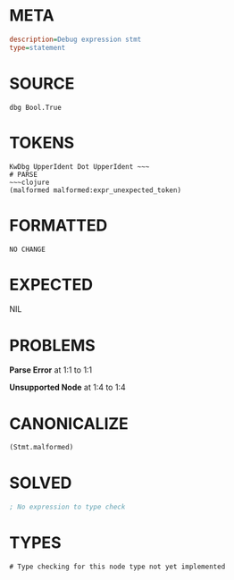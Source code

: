 # META
~~~ini
description=Debug expression stmt
type=statement
~~~
# SOURCE
~~~roc
dbg Bool.True
~~~
# TOKENS
~~~text
KwDbg UpperIdent Dot UpperIdent ~~~
# PARSE
~~~clojure
(malformed malformed:expr_unexpected_token)
~~~
# FORMATTED
~~~roc
NO CHANGE
~~~
# EXPECTED
NIL
# PROBLEMS
**Parse Error**
at 1:1 to 1:1

**Unsupported Node**
at 1:4 to 1:4

# CANONICALIZE
~~~clojure
(Stmt.malformed)
~~~
# SOLVED
~~~clojure
; No expression to type check
~~~
# TYPES
~~~roc
# Type checking for this node type not yet implemented
~~~
